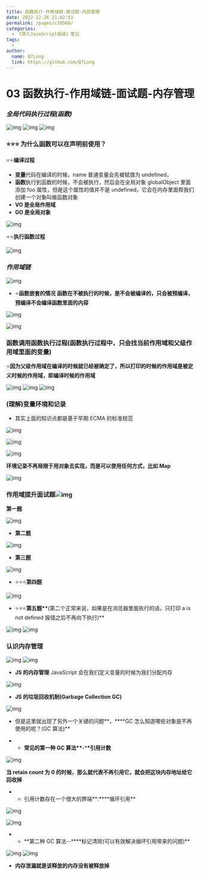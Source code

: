 ```yaml
---
title: 函数执行-作用域链-面试题-内存管理
date: 2022-12-26 21:02:53
permalink: /pages/c10566/
categories:
  - 《深入JavaScript高级》笔记
tags:
  -
author:
  name: Q7Long
  link: https://github.com/Q7Long
---
```


# 03 函数执行-作用域链-面试题-内存管理

### _全局代码执行过程(函数)_

![img](http://www.zhangqilong.cn/img/qlBlog_images/%E6%B7%B1%E5%85%A5JavaScript%E9%AB%98%E7%BA%A7/03.%E5%87%BD%E6%95%B0%E6%89%A7%E8%A1%8C-%E4%BD%9C%E7%94%A8%E5%9F%9F%E9%93%BE-%E9%9D%A2%E8%AF%95%E9%A2%98-%E5%86%85%E5%AD%98%E7%AE%A1%E7%90%86/image1.png)
![img](http://www.zhangqilong.cn/img/qlBlog_images/%E6%B7%B1%E5%85%A5JavaScript%E9%AB%98%E7%BA%A7/03.%E5%87%BD%E6%95%B0%E6%89%A7%E8%A1%8C-%E4%BD%9C%E7%94%A8%E5%9F%9F%E9%93%BE-%E9%9D%A2%E8%AF%95%E9%A2%98-%E5%86%85%E5%AD%98%E7%AE%A1%E7%90%86/image2.png)
![img](http://www.zhangqilong.cn/img/qlBlog_images/%E6%B7%B1%E5%85%A5JavaScript%E9%AB%98%E7%BA%A7/03.%E5%87%BD%E6%95%B0%E6%89%A7%E8%A1%8C-%E4%BD%9C%E7%94%A8%E5%9F%9F%E9%93%BE-%E9%9D%A2%E8%AF%95%E9%A2%98-%E5%86%85%E5%AD%98%E7%AE%A1%E7%90%86/image3.png)

### ⭐⭐⭐ 为什么函数可以在声明前使用？

⭐⭐**编译过程**

- **变量**代码在编译的时候，name 普通变量会先被赋值为 undefined，
- **函数**执行到函数的时候，不会被执行，然后会在全局对象 globalObject 里面添加 foo 属性，但是这个属性的值并不是 undefined，它会在内存里面帮我们创建一个对象叫做函数对象
- **VO 是全局作用域**
- **GO 是全局对象**

![img](http://www.zhangqilong.cn/img/qlBlog_images/%E6%B7%B1%E5%85%A5JavaScript%E9%AB%98%E7%BA%A7/03.%E5%87%BD%E6%95%B0%E6%89%A7%E8%A1%8C-%E4%BD%9C%E7%94%A8%E5%9F%9F%E9%93%BE-%E9%9D%A2%E8%AF%95%E9%A2%98-%E5%86%85%E5%AD%98%E7%AE%A1%E7%90%86/image4.png)

⭐⭐**执行函数过程**

![img](http://www.zhangqilong.cn/img/qlBlog_images/%E6%B7%B1%E5%85%A5JavaScript%E9%AB%98%E7%BA%A7/03.%E5%87%BD%E6%95%B0%E6%89%A7%E8%A1%8C-%E4%BD%9C%E7%94%A8%E5%9F%9F%E9%93%BE-%E9%9D%A2%E8%AF%95%E9%A2%98-%E5%86%85%E5%AD%98%E7%AE%A1%E7%90%86/image5.png)

### _作用域链_

![img](http://www.zhangqilong.cn/img/qlBlog_images/%E6%B7%B1%E5%85%A5JavaScript%E9%AB%98%E7%BA%A7/03.%E5%87%BD%E6%95%B0%E6%89%A7%E8%A1%8C-%E4%BD%9C%E7%94%A8%E5%9F%9F%E9%93%BE-%E9%9D%A2%E8%AF%95%E9%A2%98-%E5%86%85%E5%AD%98%E7%AE%A1%E7%90%86/image6.png)

- ⭐**函数嵌套的情况** **函数在不被执行的时候，是不会被编译的，只会被预编译，预编译不会编译函数里面的内容**

![img](http://www.zhangqilong.cn/img/qlBlog_images/%E6%B7%B1%E5%85%A5JavaScript%E9%AB%98%E7%BA%A7/03.%E5%87%BD%E6%95%B0%E6%89%A7%E8%A1%8C-%E4%BD%9C%E7%94%A8%E5%9F%9F%E9%93%BE-%E9%9D%A2%E8%AF%95%E9%A2%98-%E5%86%85%E5%AD%98%E7%AE%A1%E7%90%86/image7.png)

![img](http://www.zhangqilong.cn/img/qlBlog_images/%E6%B7%B1%E5%85%A5JavaScript%E9%AB%98%E7%BA%A7/03.%E5%87%BD%E6%95%B0%E6%89%A7%E8%A1%8C-%E4%BD%9C%E7%94%A8%E5%9F%9F%E9%93%BE-%E9%9D%A2%E8%AF%95%E9%A2%98-%E5%86%85%E5%AD%98%E7%AE%A1%E7%90%86/image8.png)

### 函数调用函数执行过程(函数执行过程中，只会找当前作用域和父级作用域里面的变量)

⭐**因为父级作用域在编译的时候就已经被确定了，所以打印的时候的作用域是被定义时候的作用域，即编译时候的作用域**

![img](http://www.zhangqilong.cn/img/qlBlog_images/%E6%B7%B1%E5%85%A5JavaScript%E9%AB%98%E7%BA%A7/03.%E5%87%BD%E6%95%B0%E6%89%A7%E8%A1%8C-%E4%BD%9C%E7%94%A8%E5%9F%9F%E9%93%BE-%E9%9D%A2%E8%AF%95%E9%A2%98-%E5%86%85%E5%AD%98%E7%AE%A1%E7%90%86/image9.png)
![img](http://www.zhangqilong.cn/img/qlBlog_images/%E6%B7%B1%E5%85%A5JavaScript%E9%AB%98%E7%BA%A7/03.%E5%87%BD%E6%95%B0%E6%89%A7%E8%A1%8C-%E4%BD%9C%E7%94%A8%E5%9F%9F%E9%93%BE-%E9%9D%A2%E8%AF%95%E9%A2%98-%E5%86%85%E5%AD%98%E7%AE%A1%E7%90%86/image10.png)
![img](http://www.zhangqilong.cn/img/qlBlog_images/%E6%B7%B1%E5%85%A5JavaScript%E9%AB%98%E7%BA%A7/03.%E5%87%BD%E6%95%B0%E6%89%A7%E8%A1%8C-%E4%BD%9C%E7%94%A8%E5%9F%9F%E9%93%BE-%E9%9D%A2%E8%AF%95%E9%A2%98-%E5%86%85%E5%AD%98%E7%AE%A1%E7%90%86/image11.png)

### (理解)变量环境和记录

- 其实上面的知识点都是基于早期 ECMA 的标准规范

![img](http://www.zhangqilong.cn/img/qlBlog_images/%E6%B7%B1%E5%85%A5JavaScript%E9%AB%98%E7%BA%A7/03.%E5%87%BD%E6%95%B0%E6%89%A7%E8%A1%8C-%E4%BD%9C%E7%94%A8%E5%9F%9F%E9%93%BE-%E9%9D%A2%E8%AF%95%E9%A2%98-%E5%86%85%E5%AD%98%E7%AE%A1%E7%90%86/image12.png)

![img](http://www.zhangqilong.cn/img/qlBlog_images/%E6%B7%B1%E5%85%A5JavaScript%E9%AB%98%E7%BA%A7/03.%E5%87%BD%E6%95%B0%E6%89%A7%E8%A1%8C-%E4%BD%9C%E7%94%A8%E5%9F%9F%E9%93%BE-%E9%9D%A2%E8%AF%95%E9%A2%98-%E5%86%85%E5%AD%98%E7%AE%A1%E7%90%86/image13.png)

![img](http://www.zhangqilong.cn/img/qlBlog_images/%E6%B7%B1%E5%85%A5JavaScript%E9%AB%98%E7%BA%A7/03.%E5%87%BD%E6%95%B0%E6%89%A7%E8%A1%8C-%E4%BD%9C%E7%94%A8%E5%9F%9F%E9%93%BE-%E9%9D%A2%E8%AF%95%E9%A2%98-%E5%86%85%E5%AD%98%E7%AE%A1%E7%90%86/image14.png)

**环境记录不再局限于用对象去实现，而是可以使用任何方式，比如 Map**

![img](http://www.zhangqilong.cn/img/qlBlog_images/%E6%B7%B1%E5%85%A5JavaScript%E9%AB%98%E7%BA%A7/03.%E5%87%BD%E6%95%B0%E6%89%A7%E8%A1%8C-%E4%BD%9C%E7%94%A8%E5%9F%9F%E9%93%BE-%E9%9D%A2%E8%AF%95%E9%A2%98-%E5%86%85%E5%AD%98%E7%AE%A1%E7%90%86/image15.png)

### 作用域提升面试题![img](http://www.zhangqilong.cn/img/qlBlog_images/%E6%B7%B1%E5%85%A5JavaScript%E9%AB%98%E7%BA%A7/03.%E5%87%BD%E6%95%B0%E6%89%A7%E8%A1%8C-%E4%BD%9C%E7%94%A8%E5%9F%9F%E9%93%BE-%E9%9D%A2%E8%AF%95%E9%A2%98-%E5%86%85%E5%AD%98%E7%AE%A1%E7%90%86/image16.png)

**第一题**

![img](http://www.zhangqilong.cn/img/qlBlog_images/%E6%B7%B1%E5%85%A5JavaScript%E9%AB%98%E7%BA%A7/03.%E5%87%BD%E6%95%B0%E6%89%A7%E8%A1%8C-%E4%BD%9C%E7%94%A8%E5%9F%9F%E9%93%BE-%E9%9D%A2%E8%AF%95%E9%A2%98-%E5%86%85%E5%AD%98%E7%AE%A1%E7%90%86/image17.png)

- **第二题**

![img](http://www.zhangqilong.cn/img/qlBlog_images/%E6%B7%B1%E5%85%A5JavaScript%E9%AB%98%E7%BA%A7/03.%E5%87%BD%E6%95%B0%E6%89%A7%E8%A1%8C-%E4%BD%9C%E7%94%A8%E5%9F%9F%E9%93%BE-%E9%9D%A2%E8%AF%95%E9%A2%98-%E5%86%85%E5%AD%98%E7%AE%A1%E7%90%86/image18.png)

- **第三题**

![img](http://www.zhangqilong.cn/img/qlBlog_images/%E6%B7%B1%E5%85%A5JavaScript%E9%AB%98%E7%BA%A7/03.%E5%87%BD%E6%95%B0%E6%89%A7%E8%A1%8C-%E4%BD%9C%E7%94%A8%E5%9F%9F%E9%93%BE-%E9%9D%A2%E8%AF%95%E9%A2%98-%E5%86%85%E5%AD%98%E7%AE%A1%E7%90%86/image19.png)

- ⭐⭐⭐**第四题**

![img](http://www.zhangqilong.cn/img/qlBlog_images/%E6%B7%B1%E5%85%A5JavaScript%E9%AB%98%E7%BA%A7/03.%E5%87%BD%E6%95%B0%E6%89%A7%E8%A1%8C-%E4%BD%9C%E7%94%A8%E5%9F%9F%E9%93%BE-%E9%9D%A2%E8%AF%95%E9%A2%98-%E5%86%85%E5%AD%98%E7%AE%A1%E7%90%86/image20.png)

- ⭐⭐⭐**第五题\*\***(第二个正常来说，如果是在浏览器里面执行的话，只打印 a is not defined 报错之后不再向下执行)\*\*

![img](http://www.zhangqilong.cn/img/qlBlog_images/%E6%B7%B1%E5%85%A5JavaScript%E9%AB%98%E7%BA%A7/03.%E5%87%BD%E6%95%B0%E6%89%A7%E8%A1%8C-%E4%BD%9C%E7%94%A8%E5%9F%9F%E9%93%BE-%E9%9D%A2%E8%AF%95%E9%A2%98-%E5%86%85%E5%AD%98%E7%AE%A1%E7%90%86/image21.png)
![img](http://www.zhangqilong.cn/img/qlBlog_images/%E6%B7%B1%E5%85%A5JavaScript%E9%AB%98%E7%BA%A7/03.%E5%87%BD%E6%95%B0%E6%89%A7%E8%A1%8C-%E4%BD%9C%E7%94%A8%E5%9F%9F%E9%93%BE-%E9%9D%A2%E8%AF%95%E9%A2%98-%E5%86%85%E5%AD%98%E7%AE%A1%E7%90%86/image22.png)

### 认识内存管理

![img](http://www.zhangqilong.cn/img/qlBlog_images/%E6%B7%B1%E5%85%A5JavaScript%E9%AB%98%E7%BA%A7/03.%E5%87%BD%E6%95%B0%E6%89%A7%E8%A1%8C-%E4%BD%9C%E7%94%A8%E5%9F%9F%E9%93%BE-%E9%9D%A2%E8%AF%95%E9%A2%98-%E5%86%85%E5%AD%98%E7%AE%A1%E7%90%86/image23.png)
![img](http://www.zhangqilong.cn/img/qlBlog_images/%E6%B7%B1%E5%85%A5JavaScript%E9%AB%98%E7%BA%A7/03.%E5%87%BD%E6%95%B0%E6%89%A7%E8%A1%8C-%E4%BD%9C%E7%94%A8%E5%9F%9F%E9%93%BE-%E9%9D%A2%E8%AF%95%E9%A2%98-%E5%86%85%E5%AD%98%E7%AE%A1%E7%90%86/image24.png)

- **JS 的内存管理** JavaScript 会在我们定义变量的时候为我们分配内存

![img](http://www.zhangqilong.cn/img/qlBlog_images/%E6%B7%B1%E5%85%A5JavaScript%E9%AB%98%E7%BA%A7/03.%E5%87%BD%E6%95%B0%E6%89%A7%E8%A1%8C-%E4%BD%9C%E7%94%A8%E5%9F%9F%E9%93%BE-%E9%9D%A2%E8%AF%95%E9%A2%98-%E5%86%85%E5%AD%98%E7%AE%A1%E7%90%86/image25.png)

- **JS 的垃圾回收机制(Garbage Collection GC)**

![img](http://www.zhangqilong.cn/img/qlBlog_images/%E6%B7%B1%E5%85%A5JavaScript%E9%AB%98%E7%BA%A7/03.%E5%87%BD%E6%95%B0%E6%89%A7%E8%A1%8C-%E4%BD%9C%E7%94%A8%E5%9F%9F%E9%93%BE-%E9%9D%A2%E8%AF%95%E9%A2%98-%E5%86%85%E5%AD%98%E7%AE%A1%E7%90%86/image26.png)

- 但是这里就出现了另外一个关键的问题**，\*\***GC 怎么知道哪些对象是不再使用的呢？(GC 算法)\*\*

- - **常见的第一种 GC 算法\*\***-\***\*引用计数**

![img](http://www.zhangqilong.cn/img/qlBlog_images/%E6%B7%B1%E5%85%A5JavaScript%E9%AB%98%E7%BA%A7/03.%E5%87%BD%E6%95%B0%E6%89%A7%E8%A1%8C-%E4%BD%9C%E7%94%A8%E5%9F%9F%E9%93%BE-%E9%9D%A2%E8%AF%95%E9%A2%98-%E5%86%85%E5%AD%98%E7%AE%A1%E7%90%86/image27.png)

**当 retain count 为 0 的时候，那么就代表不再引用它，就会把这块内存地址给它回收掉**

- - 引用计数存在一个很大的弊端**:\*\***循环引用\*\*

![img](http://www.zhangqilong.cn/img/qlBlog_images/%E6%B7%B1%E5%85%A5JavaScript%E9%AB%98%E7%BA%A7/03.%E5%87%BD%E6%95%B0%E6%89%A7%E8%A1%8C-%E4%BD%9C%E7%94%A8%E5%9F%9F%E9%93%BE-%E9%9D%A2%E8%AF%95%E9%A2%98-%E5%86%85%E5%AD%98%E7%AE%A1%E7%90%86/image28.png)

![img](http://www.zhangqilong.cn/img/qlBlog_images/%E6%B7%B1%E5%85%A5JavaScript%E9%AB%98%E7%BA%A7/03.%E5%87%BD%E6%95%B0%E6%89%A7%E8%A1%8C-%E4%BD%9C%E7%94%A8%E5%9F%9F%E9%93%BE-%E9%9D%A2%E8%AF%95%E9%A2%98-%E5%86%85%E5%AD%98%E7%AE%A1%E7%90%86/image29.png)

- - **第二种 GC 算法--\*\***标记清除(可以有效解决循环引用带来的问题)\*\*

![img](http://www.zhangqilong.cn/img/qlBlog_images/%E6%B7%B1%E5%85%A5JavaScript%E9%AB%98%E7%BA%A7/03.%E5%87%BD%E6%95%B0%E6%89%A7%E8%A1%8C-%E4%BD%9C%E7%94%A8%E5%9F%9F%E9%93%BE-%E9%9D%A2%E8%AF%95%E9%A2%98-%E5%86%85%E5%AD%98%E7%AE%A1%E7%90%86/image30.png)
![img](http://www.zhangqilong.cn/img/qlBlog_images/%E6%B7%B1%E5%85%A5JavaScript%E9%AB%98%E7%BA%A7/03.%E5%87%BD%E6%95%B0%E6%89%A7%E8%A1%8C-%E4%BD%9C%E7%94%A8%E5%9F%9F%E9%93%BE-%E9%9D%A2%E8%AF%95%E9%A2%98-%E5%86%85%E5%AD%98%E7%AE%A1%E7%90%86/image31.png)

- **内存泄漏就是该释放的内存没有被释放掉**
